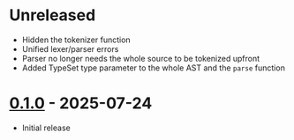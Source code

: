 # Unreleased

- Hidden the tokenizer function
- Unified lexer/parser errors
- Parser no longer needs the whole source to be tokenized upfront
- Added TypeSet type parameter to the whole AST and the `parse` function

# [0.1.0] - 2025-07-24

- Initial release

[0.1.0]: https://github.com/bugadani/somni/releases/tag/somni-parser-v0.1.0
